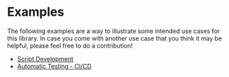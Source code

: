 # Examples
The following examples are a way to illustrate some intended use cases for this library. In case you come with another use case that you think it may be helpful, please feel free to do a contribution!

-  [Script Development](examples/developing_scripts.md)
-  [Automatic Testing - CI/CD](examples/automatic_testing.md)